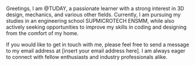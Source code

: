 Greetings, I am @TUDAY, a passionate learner with a strong interest in 3D design, mechanics, and various other fields. Currently, I am pursuing my studies in an engineering school SUPMICROTECH ENSMM, while also actively seeking opportunities to improve my skills in coding and designing from the comfort of my home.

If you would like to get in touch with me, please feel free to send a message to my email address at [insert your email address here]. I am always eager to connect with fellow enthusiasts and industry professionals alike.
